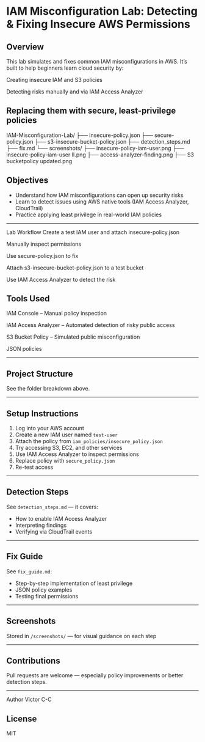 # IAM Misconfiguration Lab: Detecting & Fixing Insecure AWS Permissions

##  Overview

This lab simulates and fixes common IAM misconfigurations in AWS.
  It’s built to help beginners learn cloud security by:

  Creating insecure IAM and S3 policies
  
  Detecting risks manually and via IAM Access Analyzer
  
  Replacing them with secure, least-privilege policies
---

IAM-Misconfiguration-Lab/
├── insecure-policy.json
├── secure-policy.json
├── s3-insecure-bucket-policy.json
├── detection_steps.md
├── fix.md
└── screenshots/
    ├── insecure-policy-iam-user.png
    ├── insecure-policy-iam-user II.png 
    ├── access-analyzer-finding.png
    ├── S3 bucketpolicy updated.png

##  Objectives

- Understand how IAM misconfigurations can open up security risks
- Learn to detect issues using AWS native tools (IAM Access Analyzer, CloudTrail)
- Practice applying least privilege in real-world IAM policies

---

 Lab Workflow
Create a test IAM user and attach insecure-policy.json

Manually inspect permissions

Use secure-policy.json to fix

Attach s3-insecure-bucket-policy.json to a test bucket

Use IAM Access Analyzer to detect the risk

##  Tools Used

IAM Console – Manual policy inspection

IAM Access Analyzer – Automated detection of risky public access

S3 Bucket Policy – Simulated public misconfiguration

JSON policies

---

##  Project Structure

See the folder breakdown above.

---

## Setup Instructions

1. Log into your AWS account
2. Create a new IAM user named `test-user`
3. Attach the policy from `iam_policies/insecure_policy.json`
4. Try accessing S3, EC2, and other services
5. Use IAM Access Analyzer to inspect permissions
6. Replace policy with `secure_policy.json`
7. Re-test access

---

##  Detection Steps

See `detection_steps.md` — it covers:
- How to enable IAM Access Analyzer
- Interpreting findings
- Verifying via CloudTrail events

---

##  Fix Guide

See `fix_guide.md`:
- Step-by-step implementation of least privilege
- JSON policy examples
- Testing final permissions

---

##  Screenshots

Stored in `/screenshots/` — for visual guidance on each step

---

##  Contributions

Pull requests are welcome — especially policy improvements or better detection steps.

---

Author
Victor C-C
##  License

MIT
